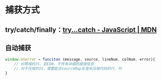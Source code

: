 
# 捕获方式
## try/catch/finally：[try...catch - JavaScript | MDN](https://developer.mozilla.org/zh-CN/docs/Web/JavaScript/Reference/Statements/try...catch?spm=a21iq3.home.0.0.54b42764PcwehE&file=try...catch) 

## 自动捕获
```js
window.onerror = funciton (message, source, lineNum, colNum, error){
	// 对跨域的JS，如CDN，不传有详细的报错信息
	// 对于压缩的JS，需要配合sourceMap反查未压缩代码的行、列
}
```